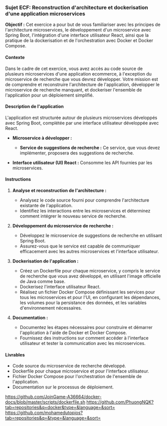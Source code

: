 ### Sujet ECF:  Reconstruction d'architecture et dockerisation d'une application microservices

**Objectif :** Cet exercice a pour but de vous familiariser avec les principes de l'architecture microservices, le développement d'un microservice avec Spring Boot, l'intégration d'une interface utilisateur React, ainsi que la pratique de la dockerisation et de l'orchestration avec Docker et Docker Compose.

#### **Contexte**

Dans le cadre de cet exercice, vous avez accès au code source de plusieurs microservices d'une application ecommerce, à l'exception du microservice de recherche que vous devrez développer. Votre mission est de comprendre et reconstruire l'architecture de l'application, développer le microservice de recherche manquant, et dockeriser l'ensemble de l'application pour un déploiement simplifié.

#### **Description de l'application**

L'application est structurée autour de plusieurs microservices développés avec Spring Boot, complétée par une interface utilisateur développée avec React.

- **Microservice à développer :**
  - **Service de suggestions de recherche :** Ce service, que vous devez implémenter, proposera des suggestions de recherche.

- **Interface utilisateur (UI) React :** Consomme les API fournies par les microservices.

#### **Instructions**

1. **Analyse et reconstruction de l'architecture :**
   - Analysez le code source fourni pour comprendre l'architecture existante de l'application.
   - Identifiez les interactions entre les microservices et déterminez comment intégrer le nouveau service de recherche.

2. **Développement du microservice de recherche :**
   - Développez le microservice de suggestions de recherche en utilisant Spring Boot.
   - Assurez-vous que le service est capable de communiquer efficacement avec les autres microservices et l'interface utilisateur.

3. **Dockerisation de l'application :**
   - Créez un Dockerfile pour chaque microservice, y compris le service de recherche que vous avez développé, en utilisant l'image officielle de Java comme base.
   - Dockerisez l'interface utilisateur React.
   - Réalisez un fichier Docker Compose définissant les services pour tous les microservices et pour l'UI, en configurant les dépendances, les volumes pour la persistance des données, et les variables d'environnement nécessaires.

4. **Documentation :**
   - Documentez les étapes nécessaires pour construire et démarrer l'application à l'aide de Docker et Docker Compose.
   - Fournissez des instructions sur comment accéder à l'interface utilisateur et tester la communication avec les microservices.

#### **Livrables**

- Code source du microservice de recherche développé.
- Dockerfile pour chaque microservice et pour l'interface utilisateur.
- Fichier Docker Compose pour l'orchestration de l'ensemble de l'application.
- Documentation sur le processus de déploiement.

https://github.com/JoinGame-A36664/docker-docs/blob/master/scripts/dockerfile.sh
https://github.com/PhuongNQK?tab=repositories&q=docker&type=&language=&sort=
https://github.com/mohamedutopios?tab=repositories&q=&type=&language=&sort=